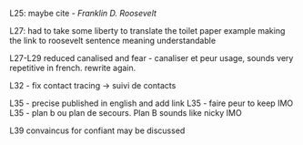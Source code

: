 L25: maybe cite - _Franklin D. Roosevelt_

L27: had to take some liberty to translate the toilet paper example making the 
link to roosevelt sentence meaning understandable   

L27-L29 reduced canalised and fear - canaliser et peur usage, sounds very repetitive in french. rewrite again.

L32 - fix contact tracing -> suivi de contacts

L35 - precise published in english and add link
L35  - faire peur to keep IMO
L35 - plan b ou plan de secours. Plan B sounds like nicky IMO

L39 convaincus for confiant may be discussed
   